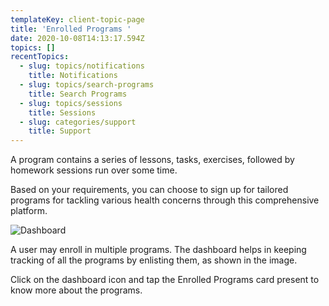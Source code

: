 ```yaml
---
templateKey: client-topic-page
title: 'Enrolled Programs '
date: 2020-10-08T14:13:17.594Z
topics: []
recentTopics:
  - slug: topics/notifications
    title: Notifications
  - slug: topics/search-programs
    title: Search Programs
  - slug: topics/sessions
    title: Sessions
  - slug: categories/support
    title: Support
---
```

A program contains a series of lessons, tasks, exercises, followed by homework sessions run over some time. 

Based on your requirements, you can choose to sign up for tailored programs for tackling various health concerns through this comprehensive platform.

![Dashboard](/img/dashboard-i.png "Dashboard")

A user may enroll in multiple programs. The dashboard helps in keeping tracking of all the programs by enlisting them, as shown in the image. 

Click on the dashboard icon and tap the Enrolled Programs card present to know more about the programs.
